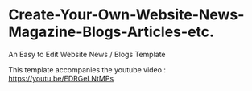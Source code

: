 # Create-Your-Own-Website-News-Magazine-Blogs-Articles-etc.
An Easy to Edit Website News / Blogs Template

This template accompanies the youtube video : https://youtu.be/EDRGeLNtMPs



